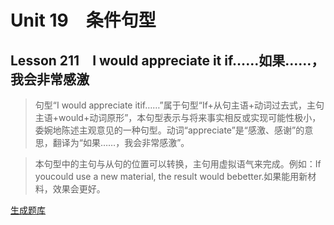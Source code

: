 ﻿ # Unit 19　条件句型
 ## Lesson 211　I would appreciate it if……如果……，我会非常感激
 
> 句型“I would appreciate itif……”属于句型“If+从句主语+动词过去式，主句主语+would+动词原形”，本句型表示与将来事实相反或实现可能性极小，委婉地陈述主观意见的一种句型。动词“appreciate”是“感激、感谢”的意思，翻译为“如果……，我会非常感激”。

> 本句型中的主句与从句的位置可以转换，主句用虚拟语气来完成。例如：If youcould use a new material, the result would bebetter.如果能用新材料，效果会更好。


 [生成题库](./question/f211.json)